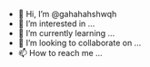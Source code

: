 - 👋 Hi, I’m @gahahahshwqh
- 👀 I’m interested in ...
- 🌱 I’m currently learning ...
- 💞️ I’m looking to collaborate on ...
- 📫 How to reach me ...

<!---
gahahahshwqh/gahahahshwqh is a ✨ special ✨ repository because its `README.md` (this file) appears on your GitHub profile.
You can click the Preview link to take a look at your changes.
--->
